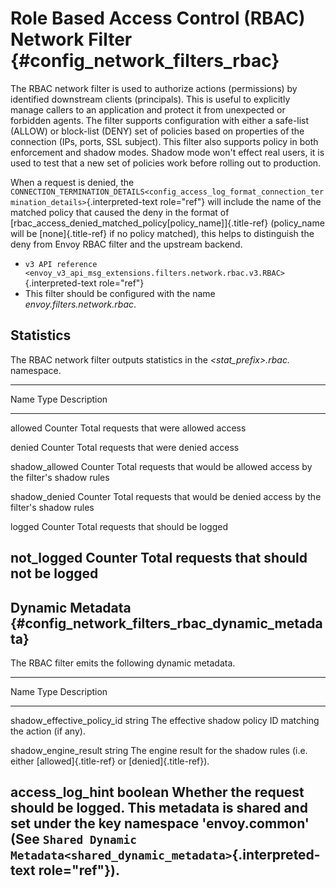 Role Based Access Control (RBAC) Network Filter {#config_network_filters_rbac}
===============================================

The RBAC network filter is used to authorize actions (permissions) by
identified downstream clients (principals). This is useful to explicitly
manage callers to an application and protect it from unexpected or
forbidden agents. The filter supports configuration with either a
safe-list (ALLOW) or block-list (DENY) set of policies based on
properties of the connection (IPs, ports, SSL subject). This filter also
supports policy in both enforcement and shadow modes. Shadow mode won\'t
effect real users, it is used to test that a new set of policies work
before rolling out to production.

When a request is denied, the
`CONNECTION_TERMINATION_DETAILS<config_access_log_format_connection_termination_details>`{.interpreted-text
role="ref"} will include the name of the matched policy that caused the
deny in the format of
[rbac_access_denied_matched_policy\[policy_name\]]{.title-ref}
(policy_name will be [none]{.title-ref} if no policy matched), this
helps to distinguish the deny from Envoy RBAC filter and the upstream
backend.

-   `v3 API reference <envoy_v3_api_msg_extensions.filters.network.rbac.v3.RBAC>`{.interpreted-text
    role="ref"}
-   This filter should be configured with the name
    *envoy.filters.network.rbac*.

Statistics
----------

The RBAC network filter outputs statistics in the
*\<stat_prefix\>.rbac.* namespace.

  -----------------------------------------------------------------------
  Name              Type              Description
  ----------------- ----------------- -----------------------------------
  allowed           Counter           Total requests that were allowed
                                      access

  denied            Counter           Total requests that were denied
                                      access

  shadow_allowed    Counter           Total requests that would be
                                      allowed access by the filter\'s
                                      shadow rules

  shadow_denied     Counter           Total requests that would be denied
                                      access by the filter\'s shadow
                                      rules

  logged            Counter           Total requests that should be
                                      logged

  not_logged        Counter           Total requests that should not be
                                      logged
  -----------------------------------------------------------------------

Dynamic Metadata {#config_network_filters_rbac_dynamic_metadata}
----------------

The RBAC filter emits the following dynamic metadata.

  ---------------------------------------------------------------------------------------------------------------------
  Name                         Type              Description
  ---------------------------- ----------------- ----------------------------------------------------------------------
  shadow_effective_policy_id   string            The effective shadow policy ID matching the action (if any).

  shadow_engine_result         string            The engine result for the shadow rules (i.e. either
                                                 [allowed]{.title-ref} or [denied]{.title-ref}).

  access_log_hint              boolean           Whether the request should be logged. This metadata is shared and set
                                                 under the key namespace \'envoy.common\' (See
                                                 `Shared Dynamic Metadata<shared_dynamic_metadata>`{.interpreted-text
                                                 role="ref"}).
  ---------------------------------------------------------------------------------------------------------------------

